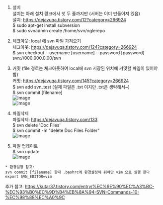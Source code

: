 1. 설치  
설치는 아래 설치 링크에서 첫 두 줄까지만 (서버는 이미 만들어져 있음)  
설치: https://dejavuqa.tistory.com/12?category=266924  
$ sudo apt-get install subversion  
$ sudo svnadmin create /home/svn/nglerepo  

2. 체크아웃: local 에 svn 파일 가져오기  
체크아웃: https://dejavuqa.tistory.com/124?category=266924  
$ svn checkout --username [username] --password [password] svn://000.000.0.00/svn  

3. 커밋 (file 경로는 체크아웃하여 local에 svn 저장된 위치에 커밋할 파일이 있어야함)  
커밋: https://dejavuqa.tistory.com/145?category=266924  
$ svn add svn_test (실제 파일은 .txt 이지만 .txt은 생략해서~)  
$ svn commit [filename]   
![image](https://user-images.githubusercontent.com/56099627/96854650-b472bb80-1496-11eb-9271-d4412e479813.png)  
![image](https://user-images.githubusercontent.com/56099627/96854364-5c3bb980-1496-11eb-84b0-2ca2b38cbb06.png)  

4. 파일삭제  
파일삭제: https://dejavuqa.tistory.com/133  
$ svn delete 'Doc Files'  
$ svn commit -m "delete Doc Files Folder"  
![image](https://user-images.githubusercontent.com/56099627/97265914-cbd0f080-186a-11eb-9533-d747eb1ce86e.png)  

5. 파일 업데이트  
$ svn update  
![image](https://user-images.githubusercontent.com/56099627/97267615-c5904380-186d-11eb-991d-c911d7e831e5.png)  
```
* 환경설정 참고: 
svn commit [filename] 할때 .bashrc에 환경설정해 줘야만 vim 으로 실행 한다
export SVN_EDITOR=vim 
```
추가 참고: https://kutar37.tistory.com/entry/%EC%9E%90%EC%A3%BC-%EC%93%B0%EC%9D%B4%EB%8A%94-SVN-Commands-10-%EC%98%88%EC%A0%9C  
